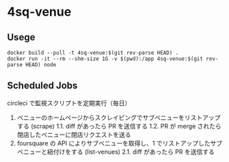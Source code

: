 # 4sq-venue

## Usege

```console
docker build --pull -t 4sq-venue:$(git rev-parse HEAD) .
docker run -it --rm --shm-size 1G -v $(pwd):/app 4sq-venue:$(git rev-parse HEAD) node
```

## Scheduled Jobs

circleci で監視スクリプトを定期実行（毎日）

1.  ベニューのホームページからスクレイピングでサブベニューをリストアップする (scrape)
    1.1. diff があったら PR を送信する
    1.2. PR が merge されたら閉店したベニューに閉店リクエストを送る
2.  foursquare の API によりサブベニューを取得し、1 でリストアップしたサブベニューと紐付けをする (list-venues)
    2.1. diff があったら PR を送信する

```

```
